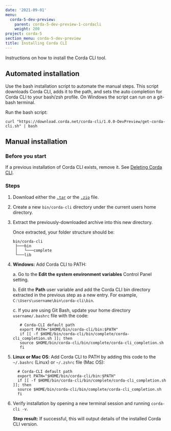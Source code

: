 ```yaml
---
date: '2021-09-01'
menu:
  corda-5-dev-preview:
    parent: corda-5-dev-preview-1-cordacli
    weight: 200
project: corda-5
section_menu: corda-5-dev-preview
title: Installing Corda CLI
---
```


Instructions on how to install the Corda CLI tool.

## Automated installation

Use the bash installation script to automate the manual steps. This script downloads Corda CLI, adds it to the path, and sets the auto completion for Corda CLI to your bash/zsh profile. On Windows the script can run on a git-bash terminal.

Run the bash script:

```
curl "https://download.corda.net/corda-cli/1.0.0-DevPreview/get-corda-cli.sh" | bash
```

## Manual installation

### Before you start

If a previous installation of Corda CLI exists, remove it. See [Deleting Corda CLI](XXX).

### Steps

1. Download either the [`.tar`](https://download.corda.net/corda-cli/1.0.0-DevPreview/corda-cli.tar) or the [`.zip`](https://download.corda.net/corda-cli/1.0.0-DevPreview/corda-cli.zip) file.

2. Create a new `bin/corda-cli` directory under the current users home directory.

3. Extract the previously-downloaded archive into this new directory.

   Once extracted, your folder structure should be:

     ```text
     bin/corda-cli
      ├───bin
      │   └───complete
      └───lib
      ```
4. **Windows:** Add Corda CLI to PATH:

   a. Go to the **Edit the system environment variables** Control Panel setting.

   b. Edit the **Path** user variable and add the Corda CLI bin directory extracted in the previous step as a new entry. For example, `C:\Users\username\bin\corda-cli\bin`.

   c. If you are using Git Bash, update your home directory `username/.bashrc` file with the code:

   ```shell
      # Corda-CLI default path
      export PATH="$HOME/bin/corda-cli/bin:$PATH"
      if [[ -f $HOME/bin/corda-cli/bin/complete/corda-cli_completion.sh ]]; then
      source $HOME/bin/corda-cli/bin/complete/corda-cli_completion.sh
      fi
   ```

5. **Linux or Mac OS**: Add Corda CLI to PATH by adding this code to the `~/.bashrc` (Linux) or `~/.zshrc` file (Mac OS):

    ```shell
      # Corda-CLI default path
      export PATH="$HOME/bin/corda-cli/bin:$PATH"
      if [[ -f $HOME/bin/corda-cli/bin/complete/corda-cli_completion.sh ]]; then
      source $HOME/bin/corda-cli/bin/complete/corda-cli_completion.sh
      fi
    ```

6. Verify installation by opening a new terminal session and running `corda-cli -v`.

   **Step result:** If successful, this will output details of the installed Corda CLI version.

